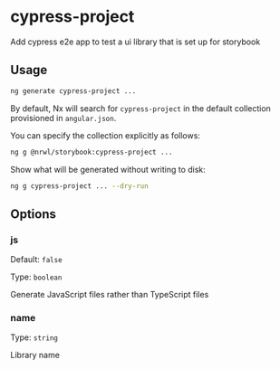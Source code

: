 # cypress-project

Add cypress e2e app to test a ui library that is set up for storybook

## Usage

```bash
ng generate cypress-project ...
```

By default, Nx will search for `cypress-project` in the default collection provisioned in `angular.json`.

You can specify the collection explicitly as follows:

```bash
ng g @nrwl/storybook:cypress-project ...
```

Show what will be generated without writing to disk:

```bash
ng g cypress-project ... --dry-run
```

## Options

### js

Default: `false`

Type: `boolean`

Generate JavaScript files rather than TypeScript files

### name

Type: `string`

Library name
